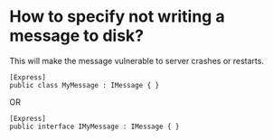 <!--
title: "How to Specify Store and Forward for a Message?"
tags: ""
summary: "<h1>How to specify not writing a message to disk?</h1>
<p>This will make the message vulnerable to server crashes or restarts.</p>
"
-->

How to specify not writing a message to disk?
=============================================

This will make the message vulnerable to server crashes or restarts.

    [Express]
    public class MyMessage : IMessage { }

OR

    [Express]
    public interface IMyMessage : IMessage { }

